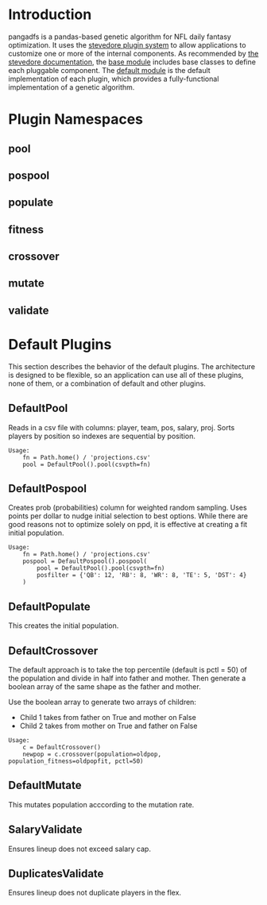 # Introduction

pangadfs is a pandas-based genetic algorithm for NFL daily fantasy optimization. It uses the [stevedore plugin system](https://docs.openstack.org/stevedore/latest/ "Stevedore plugins") to allow applications to customize one or more of the internal components. As recommended by [the stevedore documentation](https://docs.openstack.org/stevedore/latest/user/tutorial/creating_plugins.html#a-plugin-base-class "Stevedore documentation"), the [base module](base-reference.md) includes base classes to define each pluggable component. The [default module](default-reference.md) is the default implementation of each plugin, which provides a fully-functional implementation of a genetic algorithm.

# Plugin Namespaces

## pool


## pospool


## populate


## fitness


## crossover


## mutate


## validate


# Default Plugins

This section describes the behavior of the default plugins. The architecture is designed to be flexible, so an application can use all of these plugins, none of them, or a combination of default and other plugins.

## DefaultPool
  
Reads in a csv file with columns: player, team, pos, salary, proj. Sorts players by position so indexes are sequential by position.

```
Usage:
    fn = Path.home() / 'projections.csv'
    pool = DefaultPool().pool(csvpth=fn)
```

## DefaultPospool

Creates prob (probabilities) column for weighted random sampling. Uses points per dollar to nudge initial selection to best options. While there are good reasons not to optimize solely on ppd, it is effective at creating a fit initial population.    

```
Usage:
    fn = Path.home() / 'projections.csv'
    pospool = DefaultPospool().pospool(
        pool = DefaultPool().pool(csvpth=fn)
        posfilter = {'QB': 12, 'RB': 8, 'WR': 8, 'TE': 5, 'DST': 4}
    )
```

## DefaultPopulate

This creates the initial population.


## DefaultCrossover

The default approach is to take the top percentile (default is pctl = 50) of the population and divide in half into father and mother. Then generate a boolean array of the same shape as the father and mother.

Use the boolean array to generate two arrays of children:

* Child 1 takes from father on True and mother on False
* Child 2 takes from mother on True and father on False

```
Usage:
    c = DefaultCrossover()
    newpop = c.crossover(population=oldpop, population_fitness=oldpopfit, pctl=50)
```

## DefaultMutate

This mutates population acccording to the mutation rate.

## SalaryValidate

Ensures lineup does not exceed salary cap.

## DuplicatesValidate

Ensures lineup does not duplicate players in the flex.
